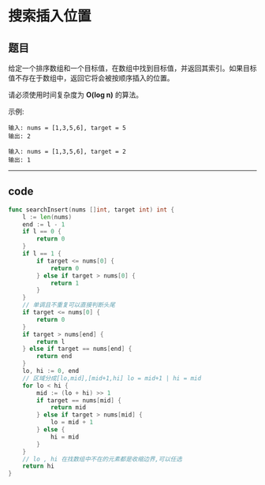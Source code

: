 # 搜索插入位置

## 题目

给定一个排序数组和一个目标值，在数组中找到目标值，并返回其索引。如果目标值不存在于数组中，返回它将会被按顺序插入的位置。

请必须使用时间复杂度为 **O(log n)** 的算法。

示例:

```text
输入: nums = [1,3,5,6], target = 5
输出: 2

输入: nums = [1,3,5,6], target = 2
输出: 1
```

---

## code

```go
func searchInsert(nums []int, target int) int {
	l := len(nums)
	end := l - 1
	if l == 0 {
		return 0
	}
	if l == 1 {
		if target <= nums[0] {
			return 0
		} else if target > nums[0] {
			return 1
		}
	}
	// 单调且不重复可以直接判断头尾
	if target <= nums[0] {
		return 0
	}
	if target > nums[end] {
		return l
	} else if target == nums[end] {
		return end
	}
	lo, hi := 0, end
	// 区域分成[lo,mid],[mid+1,hi] lo = mid+1 | hi = mid
	for lo < hi {
		mid := (lo + hi) >> 1
		if target == nums[mid] {
			return mid
		} else if target > nums[mid] {
			lo = mid + 1
		} else {
			hi = mid
		}
	}
	// lo , hi 在找数组中不在的元素都是收缩边界,可以任选
	return hi
}
```
